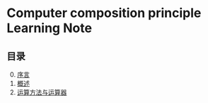 # Computer composition principle Learning Note

## 目录

0. [序言](index/perface.md)  
1. [概述](index/overview.md)
2. [运算方法与运算器](index/arithmetic.md)
